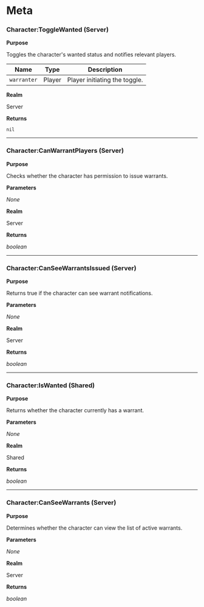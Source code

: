 # Meta

### Character:ToggleWanted (Server)

**Purpose**

Toggles the character's wanted status and notifies relevant players.

| Name        | Type   | Description                     |
| ----------- | ------ | ------------------------------- |
| `warranter` | Player | Player initiating the toggle. |

**Realm**

Server

**Returns**

`nil`

---

### Character:CanWarrantPlayers (Server)

**Purpose**

Checks whether the character has permission to issue warrants.

**Parameters**

*None*

**Realm**

Server

**Returns**

*boolean*

---

### Character:CanSeeWarrantsIssued (Server)

**Purpose**

Returns true if the character can see warrant notifications.

**Parameters**

*None*

**Realm**

Server

**Returns**

*boolean*

---

### Character:IsWanted (Shared)

**Purpose**

Returns whether the character currently has a warrant.

**Parameters**

*None*

**Realm**

Shared

**Returns**

*boolean*

---

### Character:CanSeeWarrants (Server)

**Purpose**

Determines whether the character can view the list of active warrants.

**Parameters**

*None*

**Realm**

Server

**Returns**

*boolean*
